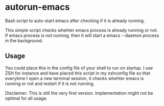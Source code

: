 # autorun-emacs
Bash script to auto-start emacs after checking if it is already running.

This simple script checks whehter emacs process is already running or not.
If emacs process is not running, then it will start a emacs --daemon process in the background. 

## Usage
You could place this in the config file of your shell to run on startup. 
I use ZSH for instance and have placed this script in my zshconfig file so that everytime I open a new terminal session, it checks whehter emacs is running or not and restart if it is not running. 

Disclaimer:
This is still the very first version. Implementation might not be optimal for all usage. 
